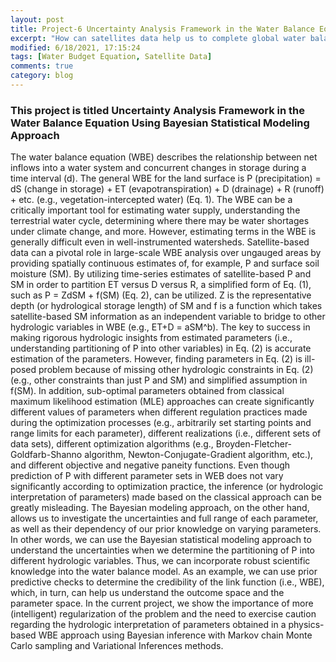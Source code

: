 ```yaml
---
layout: post
title: Project-6 Uncertainty Analysis Framework in the Water Balance Equation Using Bayesian Statistical Modeling Approach
excerpt: "How can satellites data help us to complete global water balance model?"
modified: 6/18/2021, 17:15:24
tags: [Water Budget Equation, Satellite Data]
comments: true
category: blog
---
```


### This project is titled Uncertainty Analysis Framework in the Water Balance Equation Using Bayesian Statistical Modeling Approach

The water balance equation (WBE) describes the relationship between net inflows into a water system and concurrent changes in storage during a time interval (d). 
The general WBE for the land surface is P (precipitation) = dS (change in storage) + ET (evapotranspiration) + D (drainage) + R (runoff) + etc. (e.g., vegetation-intercepted water) (Eq. 1).
The WBE can be a critically important tool for estimating water supply, understanding the terrestrial water cycle, determining where there may be water shortages under climate change, and more. 
However, estimating terms in the WBE is generally difficult even in well-instrumented watersheds.
Satellite-based data can a pivotal role in large-scale WBE analysis over ungauged areas by providing spatially continuous estimates of, for example, P and surface soil moisture (SM).
By utilizing time-series estimates of satellite-based P and SM in order to partition ET versus D versus R, a simplified form of Eq. (1), such as P = ZdSM + f(SM) (Eq. 2), can be utilized. 
Z is the representative depth (or hydrological storage length) of SM and f is a function which takes satellite-based SM information as an independent variable to bridge to other hydrologic variables in WBE (e.g., ET+D = aSM^b). 
The key to success in making rigorous hydrologic insights from estimated parameters (i.e., understanding partitioning of P into other variables) in Eq. (2) is accurate estimation of the parameters. 
However, finding parameters in Eq. (2) is ill-posed problem because of missing other hydrologic constraints in Eq. (2) (e.g., other constraints than just P and SM) and simplified assumption in f(SM). 
In addition, sub-optimal parameters obtained from classical maximum likelihood estimation (MLE) approaches can create significantly different values of parameters when different regulation practices made during the optimization processes (e.g., arbitrarily set starting points and range limits for each parameter), different realizations (i.e., different sets of data sets), different optimization algorithms (e.g., Broyden-Fletcher-Goldfarb-Shanno algorithm, Newton-Conjugate-Gradient algorithm, etc.), and different objective and negative paneity functions. Even though prediction of P with different parameter sets in WEB does not vary significantly according to optimization practice, the inference (or hydrologic interpretation of parameters) made based on the classical approach can be greatly misleading. 
The Bayesian modeling approach, on the other hand, allows us to investigate the uncertainties and full range of each parameter, as well as their dependency of our prior knowledge on varying parameters. 
In other words, we can use the Bayesian statistical modeling approach to understand the uncertainties when we determine the partitioning of P into different hydrologic variables. 
Thus, we can incorporate robust scientific knowledge into the water balance model. As an example, we can use prior predictive checks to determine the credibility of the link function (i.e., WBE), which, in turn, can help us understand the outcome space and the parameter space.
In the current project, we show the importance of more (intelligent) regularization of the problem and the need to exercise caution regarding the hydrologic interpretation of parameters obtained in a physics-based WBE approach using Bayesian inference with Markov chain Monte Carlo sampling and Variational Inferences methods.
